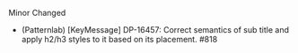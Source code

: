 Minor
Changed
- (Patternlab) [KeyMessage] DP-16457: Correct semantics of sub title and apply h2/h3 styles to it based on its placement. #818
